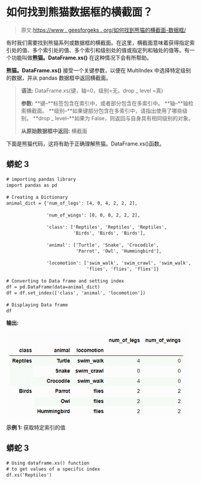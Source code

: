 # 如何找到熊猫数据框的横截面？

> 原文:[https://www . geesforgeks . org/如何找到熊猫的横截面-数据框/](https://www.geeksforgeeks.org/how-to-find-the-cross-section-of-pandas-data-frame/)

有时我们需要找到熊猫系列或数据框的横截面。在这里，横截面意味着获得指定索引处的值、多个索引处的值、多个索引和级别处的值或指定列和轴处的值等。有一个功能叫做**熊猫。DataFrame.xs()** 在这种情况下会有所帮助。

**熊猫。DataFrame.xs()** 接受一个关键参数，以便在 MultiIndex 中选择特定级别的数据，并从 pandas 数据框中返回横截面。

> **语法:** DataFrame.xs(键，轴=0，级别=无，drop _ level =真)
> 
> **参数:**
> **键–**标签包含在索引中，或者部分包含在多索引中。
> **轴–**轴检索横截面。
> **级别–**如果键部分包含在多索引中，请指出使用了哪些级别。
> **drop _ level–**如果为 False，则返回与自身具有相同级别的对象。
> 
> **从原始数据框中返回:**
> 横截面

下面是熊猫代码，这将有助于正确理解熊猫。DataFrame.xs()函数。

## 蟒蛇 3

```
# importing pandas library
import pandas as pd

# Creating a Dictionary
animal_dict = {'num_of_legs': [4, 0, 4, 2, 2, 2],

               'num_of_wings': [0, 0, 0, 2, 2, 2],

               'class': ['Reptiles', 'Reptiles', 'Reptiles',
                         'Birds', 'Birds', 'Birds'],

               'animal': ['Turtle', 'Snake', 'Crocodile',
                          'Parrot', 'Owl', 'Hummingbird'],

               'locomotion': ['swim_walk', 'swim_crawl', 'swim_walk', 
                              'flies', 'flies', 'flies']}

# Converting to Data frame and setting index
df = pd.DataFrame(data=animal_dict)
df = df.set_index(['class', 'animal', 'locomotion'])

# Displaying Data frame
df
```

**输出:**

![](img/40851272e8867291b0591721456bbfc2.png)

**示例 1:** 获取特定索引的值

## 蟒蛇 3

```
# Using dataframe.xs() function
# to get values of a specific index 
df.xs('Reptiles')
```